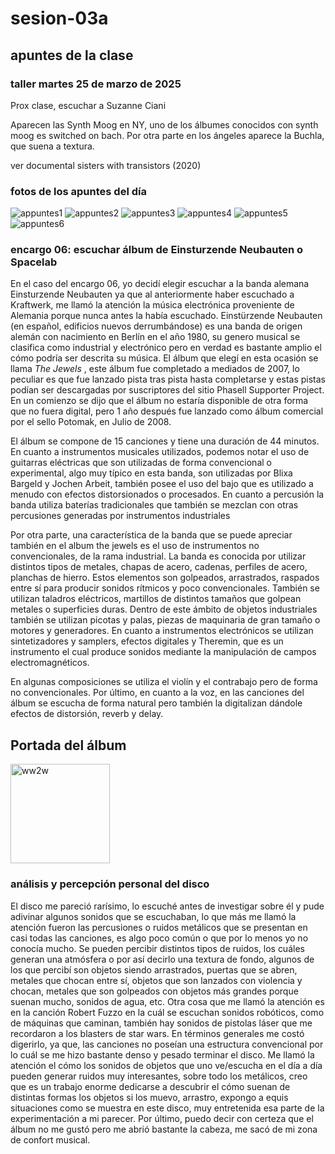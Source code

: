 # sesion-03a
## apuntes de la clase
### taller martes 25 de marzo de 2025

Prox clase, escuchar a Suzanne Ciani

Aparecen las Synth Moog en NY, uno de los álbumes conocidos con synth moog es switched on bach.
Por otra parte en los ángeles aparece la Buchla, que suena a textura.

ver documental sisters with transistors (2020) 

### fotos de los apuntes del día

![appuntes1](https://github.com/user-attachments/assets/5c1cecae-801b-4358-82cf-5560b1bb03aa)
![appuntes2](https://github.com/user-attachments/assets/7530ffc5-d914-4d7b-ab73-819728ef84de)
![appuntes3](https://github.com/user-attachments/assets/26e5b7cd-caa5-4616-91ea-2a55c1d403aa)
![appuntes4](https://github.com/user-attachments/assets/7c9c4b00-55ef-4909-9d43-f1d3919c78e8)
![appuntes5](https://github.com/user-attachments/assets/36b892e2-a542-4499-b780-a313fc510b13)
![appuntes6](https://github.com/user-attachments/assets/9f336ae8-cd49-4f6d-85c8-e3b14ced71b8)


### encargo 06: escuchar álbum de Einsturzende Neubauten o Spacelab

En el caso del encargo 06, yo decidí elegir escuchar a la banda alemana Einsturzende Neubauten ya que al anteriormente haber escuchado a Kraftwerk, me llamó la atención la música electrónica proveniente de Alemania porque nunca antes la había escuchado. Einstürzende Neubauten (en español, edificios nuevos derrumbándose) es una banda de origen alemán con nacimiento en Berlín en el año 1980, su genero musical se clasifica como industrial y electrónico pero en verdad es bastante amplio el cómo podría ser descrita su música. El álbum que elegí en esta ocasión se llama _The Jewels_ , este álbum fue completado a mediados de 2007, lo peculiar es que fue lanzado pista tras pista hasta completarse y estas pistas podían ser descargadas por suscriptores del sitio Phasell Supporter Project. En un comienzo se dijo que el álbum no estaría disponible de otra forma que no fuera digital, pero 1 año después fue lanzado como álbum comercial por el sello Potomak, en Julio de 2008.

El álbum se compone de 15 canciones y tiene una duración de 44 minutos. En cuanto a instrumentos musicales utilizados, podemos notar el uso de guitarras eléctricas que son utilizadas de forma convencional o experimental, algo muy típico en esta banda, son utilizadas por Blixa Bargeld y Jochen Arbeit, también posee el uso del bajo que es utilizado a menudo con efectos distorsionados o procesados. En cuanto a percusión la banda utiliza baterías tradicionales que también se mezclan con otras percusiones generadas por instrumentos industriales

Por otra parte, una característica de la banda que se puede apreciar también en el album the jewels es el uso de instrumentos no convencionales, de la rama industrial. La banda es conocida por utilizar distintos tipos de metales, chapas de acero, cadenas, perfiles de acero, planchas de hierro. Estos elementos son golpeados, arrastrados, raspados entre sí para producir sonidos rítmicos y poco convencionales. También se utilizan taladros eléctricos, martillos de distintos tamaños que golpean metales o superficies duras. Dentro de este ámbito de objetos industriales también se utilizan picotas y palas, piezas de maquinaria de gran tamaño o motores y generadores. En cuanto a instrumentos electrónicos se utilizan sintetizadores y samplers, efectos digitales y Theremin, que es un instrumento el cual produce sonidos mediante la manipulación de campos electromagnéticos.

En algunas composiciones se utiliza el violín y el contrabajo pero de forma no convencionales. Por último, en cuanto a la voz, en las canciones del álbum se escucha de forma natural pero también la digitalizan dándole efectos de distorsión, reverb y delay.

## Portada del álbum

<img width="159" alt="ww2w" src="https://github.com/user-attachments/assets/a9ec0742-9dd7-42f8-b7f0-dbc114d43b0d" />


###  análisis y percepción personal del disco

El disco me pareció rarísimo, lo escuché antes de investigar sobre él y pude adivinar algunos sonidos que se escuchaban, lo que más me llamó la atención fueron las percusiones o ruidos metálicos que se presentan en casi todas las canciones, es algo poco común o que por lo menos yo no conocía mucho. Se pueden percibir distintos tipos de ruidos, los cuáles generan una atmósfera o por así decirlo una textura de fondo, algunos de los que percibí son objetos siendo arrastrados, puertas que se abren, metales que chocan entre sí, objetos que son lanzados con violencia y chocan, metales que son golpeados con objetos más grandes porque suenan mucho, sonidos de agua, etc. Otra cosa que me llamó la atención es en la canción Robert Fuzzo en la cuál se escuchan sonidos robóticos, como de máquinas que caminan, también hay sonidos de pistolas láser que me recordaron a los blasters de star wars. En términos generales me costó digerirlo, ya que, las canciones no poseían una estructura convencional por lo cuál se me hizo bastante denso y pesado terminar el disco. Me llamó la atención el cómo los sonidos de objetos que uno ve/escucha en el día a día pueden generar ruidos muy interesantes, sobre todo los metálicos, creo que es un trabajo enorme dedicarse a descubrir el cómo suenan de distintas formas los objetos si los muevo, arrastro, expongo a equis situaciones como se muestra en este disco, muy entretenida esa parte de la experimentación a mi parecer. Por último, puedo decir con certeza que el álbum no me gustó pero me abrió bastante la cabeza, me sacó de mi zona de confort musical.






